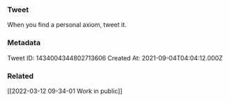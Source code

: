 ### Tweet
When you find a personal axiom, tweet it.

### Metadata
Tweet ID: 1434004344802713606
Created At: 2021-09-04T04:04:12.000Z

### Related
[[2022-03-12 09-34-01 Work in public]]

